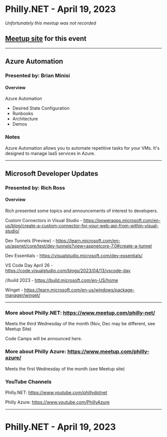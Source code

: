 # Philly.NET - April 19, 2023
*Unfortunately this meetup was not recorded*

## [Meetup site](https://www.meetup.com/philly-net/events/292913640/) for this event

***

## Azure Automation

### Presented by: Brian Minisi

#### Overview
Azure Automation
- Desired State Configuration
- Runbooks
- Architecture
- Demos

### Notes
Azure Automation allows you to automate repetitive tasks for your VMs.  It's designed to manage IaaS services in Azure.

***

## Microsoft Developer Updates

### Presented by: Rich Ross

#### Overview
Rich presented some topics and announcements of interest to developers.

Custom Connectors in Visual Studio - https://powerapps.microsoft.com/en-us/blog/create-a-custom-connector-for-your-web-api-from-within-visual-studio/

Dev Tunnels (Preview) - https://learn.microsoft.com/en-us/aspnet/core/test/dev-tunnels?view=aspnetcore-7.0#create-a-tunnel

Dev Essentials - https://visualstudio.microsoft.com/dev-essentials/

VS Code Day April 26 - https://code.visualstudio.com/blogs/2023/04/13/vscode-day

//build 2023 - https://build.microsoft.com/en-US/home

Winget - https://learn.microsoft.com/en-us/windows/package-manager/winget/

***

### More about Philly.NET: https://www.meetup.com/philly-net/
Meets the third Wednesday of the month (Nov, Dec may be different, see Meetup Site)

Code Camps will be announced here.

### More about Philly Azure: https://www.meetup.com/philly-azure/
Meets the first Wednesday of the month (see Meetup site)

### YouTube Channels
Philly.NET: https://www.youtube.com/phillydotnet

Philly Azure: https://www.youtube.com/PhillyAzure

***
# Philly.NET - April 19, 2023